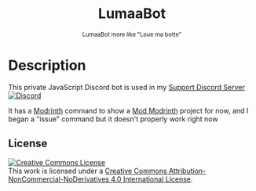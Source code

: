<center><div align="center">

# LumaaBot
<sup>LumaaBot more like "Loue ma botte"</sup>

</div></center>

# Description
This private JavaScript Discord bot is used in my [Support Discord Server](https://discord.gg/Rqpn3C7yR5)  
[![Discord](https://img.shields.io/discord/1033451342984908900?label=Join%20now&logo=discord&style=social)](https://discord.gg/Rqpn3C7yR5)

It has a [Modrinth](https://modrinth.com) command to show a [Mod Modrinth](https://modrinth.com/mods) project for now, and I began a "issue" command but it doesn't properly work right now

## License
<a rel="license" href="http://creativecommons.org/licenses/by-nc-nd/4.0/"><img alt="Creative Commons License" style="border-width:0" src="https://i.creativecommons.org/l/by-nc-nd/4.0/88x31.png" /></a><br />This work is licensed under a <a rel="license" href="http://creativecommons.org/licenses/by-nc-nd/4.0/">Creative Commons Attribution-NonCommercial-NoDerivatives 4.0 International License</a>.
